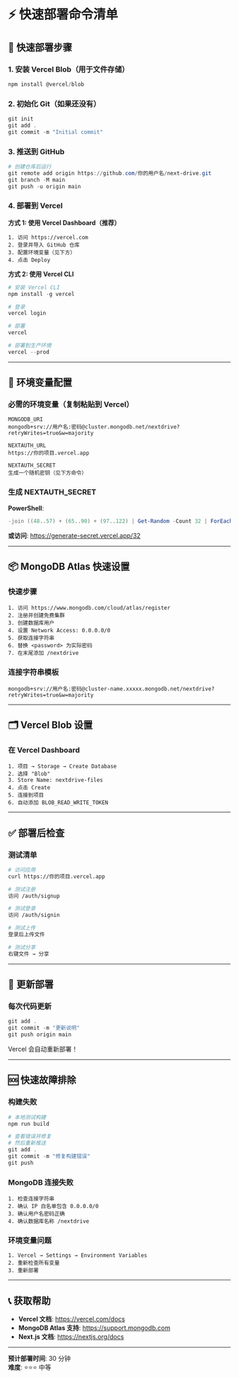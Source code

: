 # ⚡ 快速部署命令清单

## 🚀 快速部署步骤

### 1. 安装 Vercel Blob（用于文件存储）

```powershell
npm install @vercel/blob
```

### 2. 初始化 Git（如果还没有）

```powershell
git init
git add .
git commit -m "Initial commit"
```

### 3. 推送到 GitHub

```powershell
# 创建仓库后运行
git remote add origin https://github.com/你的用户名/next-drive.git
git branch -M main
git push -u origin main
```

### 4. 部署到 Vercel

**方式 1: 使用 Vercel Dashboard（推荐）**
```
1. 访问 https://vercel.com
2. 登录并导入 GitHub 仓库
3. 配置环境变量（见下方）
4. 点击 Deploy
```

**方式 2: 使用 Vercel CLI**
```powershell
# 安装 Vercel CLI
npm install -g vercel

# 登录
vercel login

# 部署
vercel

# 部署到生产环境
vercel --prod
```

---

## 🔑 环境变量配置

### 必需的环境变量（复制粘贴到 Vercel）

```
MONGODB_URI
mongodb+srv://用户名:密码@cluster.mongodb.net/nextdrive?retryWrites=true&w=majority

NEXTAUTH_URL
https://你的项目.vercel.app

NEXTAUTH_SECRET
生成一个随机密钥（见下方命令）
```

### 生成 NEXTAUTH_SECRET

**PowerShell**:
```powershell
-join ((48..57) + (65..90) + (97..122) | Get-Random -Count 32 | ForEach-Object {[char]$_})
```

**或访问**: https://generate-secret.vercel.app/32

---

## 📦 MongoDB Atlas 快速设置

### 快速步骤

```
1. 访问 https://www.mongodb.com/cloud/atlas/register
2. 注册并创建免费集群
3. 创建数据库用户
4. 设置 Network Access: 0.0.0.0/0
5. 获取连接字符串
6. 替换 <password> 为实际密码
7. 在末尾添加 /nextdrive
```

### 连接字符串模板

```
mongodb+srv://用户名:密码@cluster-name.xxxxx.mongodb.net/nextdrive?retryWrites=true&w=majority
```

---

## 🗂️ Vercel Blob 设置

### 在 Vercel Dashboard

```
1. 项目 → Storage → Create Database
2. 选择 "Blob"
3. Store Name: nextdrive-files
4. 点击 Create
5. 连接到项目
6. 自动添加 BLOB_READ_WRITE_TOKEN
```

---

## ✅ 部署后检查

### 测试清单

```bash
# 访问应用
curl https://你的项目.vercel.app

# 测试注册
访问 /auth/signup

# 测试登录
访问 /auth/signin

# 测试上传
登录后上传文件

# 测试分享
右键文件 → 分享
```

---

## 🔄 更新部署

### 每次代码更新

```powershell
git add .
git commit -m "更新说明"
git push origin main
```

Vercel 会自动重新部署！

---

## 🆘 快速故障排除

### 构建失败

```powershell
# 本地测试构建
npm run build

# 查看错误并修复
# 然后重新推送
git add .
git commit -m "修复构建错误"
git push
```

### MongoDB 连接失败

```
1. 检查连接字符串
2. 确认 IP 白名单包含 0.0.0.0/0
3. 确认用户名密码正确
4. 确认数据库名称 /nextdrive
```

### 环境变量问题

```
1. Vercel → Settings → Environment Variables
2. 重新检查所有变量
3. 重新部署
```

---

## 📞 获取帮助

- **Vercel 文档**: https://vercel.com/docs
- **MongoDB Atlas 支持**: https://support.mongodb.com
- **Next.js 文档**: https://nextjs.org/docs

---

**预计部署时间**: 30 分钟  
**难度**: ⭐⭐⭐ 中等

